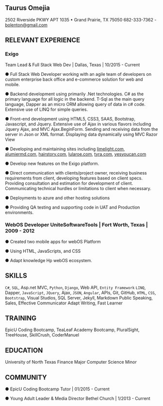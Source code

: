 ## Taurus Omejia
2502 Riverside PKWY APT 1035 • Grand Prairie, TX 75050
682-333-7362 - bolenton@gmail.com

## RELEVANT EXPERIENCE
### Exigo
Team Lead & Full Stack Web Dev | Dallas, Texas | 10/2015 - Current

● Full Stack Web Developer working with an agile
team of developers on custom enterprise back office
and e-commerce solution for web and mobile.

● Backend development using primarily .Net technologies.
C# as the primary language for all logic in
the backend. T-Sql as the main query language,
Dapper as an micro ORM allowing query of data in
c# code. Extensive use of LINQ for simple queries.

● Front-end development using HTML5, CSS3,
SAAS, Bootstrap, Javascript, and Jquery. Extensive
use of Ajax in various flavors including Jquery Ajax,
and MVC Ajax.BeginForm. Sending and receiving
data from the server in Json or XML format. Displaying
data dynamically using MVC Razor View

● Developing and maintaining sites including
[limelight.com](https://www.limelight.com), [alumiermd.com](https://www.alumiermd.com), [hairstory.com](https://www.hairstory.com), [lularoe.com](https://www.lularoe.com), [tyra.com](https://www.tyra.com), [yesyoucan.com](https://www.yesyoucan.com)

● Develop new features on the Exigo platform.

● Direct communication with clients/project owner,
receiving business requirements from client, developing
features based on client specs. Providing
consultation and estimation for development of
client. Communicating technical hurdles or limitations
to client when necessary.

● Deployments to azure and other hosting solutions

● Providing QA testing and supporting code in UAT
and Production environments.


### WebOS Developer UniteSoftwareTools | Fort Worth, Texas | 2009 - 2012
● Created two mobile apps for webOS Platform

● Using HTML, JavaScripts, and CSS

● Adapt knowledge Hp webOS ecosystem.

## SKILLS
`C#`, `SQL`, Asp.net MVC, `Python`, `Django`,
Web API, `Entity Framework`
`LINQ`, Dapper, `JavaScript`,
`JQuery`, Ajax, `JSON`, `Angular`,
APIs, Git, GitHub, `HTML`, `CSS`,
`Bootstrap`, Visual Studios, SQL
Server, Jekyll, Markdown
Public Speaking, Sales,
Effective Communicator
Adapt Writing, Fast Learner

## TRAINING
EpicU Coding Bootcamp,
TeaLeaf Academy Bootcamp,
PluralSight, TreeHouse,
SkillCrush, CoderManuel

## EDUCATION
University of North Texas
Finance Major
Computer Science Minor

## COMMUNITY
● EpicU Coding Bootcamp Tutor | 01/2015 - Current

●  Young Adult Leader & Media Director Bethel Church | 1/2013 - Current
